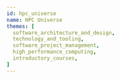 ```yaml
---
id: hpc_universe
name: HPC Universe
themes: [
  software_architecture_and_design,
  technology_and_tooling,
  software_project_management,
  high_performance_computing,
  introductory_courses,
]
---
```

